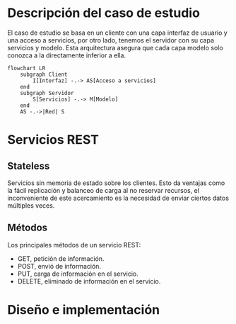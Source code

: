 # Descripción del caso de estudio
El caso de estudio se basa en un cliente con una capa interfaz de usuario y una acceso a servicios, por otro lado, tenemos el servidor con su capa servicios y modelo. Esta arquitectura asegura que cada capa modelo solo conozca a la directamente inferior a ella.

```mermaid
flowchart LR
	subgraph Client
		I[Interfaz] -.-> AS[Acceso a servicios]
	end
	subgraph Servidor
		S[Servicios] -.-> M[Modelo]
	end
	AS -.->|Red| S
```

# Servicios REST

## Stateless
Servicios sin memoria de estado sobre los clientes. Esto da ventajas como la fácil replicación y balanceo de carga al no reservar recursos, el inconveniente de este acercamiento es la necesidad de enviar ciertos datos múltiples veces.
## Métodos
Los principales métodos de un servicio REST:
- GET, petición de información.
- POST, envió de información.
- PUT, carga de información en el servicio.
- DELETE, eliminado de información en el servicio.

# Diseño e implementación
